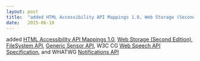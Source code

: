 ```yaml
---
layout: post
title:  "added HTML Accessibility API Mappings 1.0, Web Storage (Second Edition), FileSystem API, Generic Sensor API, W3C CG Web Speech API Specification, and WHATWG Notifications API"
date:   2015-06-10
---
```


added [HTML Accessibility API Mappings 1.0](http://www.w3.org/TR/html-aam-1.0/), [Web Storage (Second Edition)](http://www.w3.org/TR/webstorage/), [FileSystem API](http://w3c.github.io/filesystem-api/), [Generic Sensor API](http://w3c.github.io/sensors/), W3C CG [Web Speech API Specification](https://dvcs.w3.org/hg/speech-api/raw-file/tip/speechapi.html), and WHATWG [Notifications API](https://notifications.spec.whatwg.org/)


